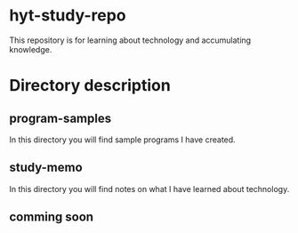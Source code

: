 # hyt-study-repo

This repository is for learning about technology and accumulating knowledge.

# Directory description

## program-samples

In this directory you will find sample programs I have created.

## study-memo

In this directory you will find notes on what I have learned about technology.

## comming soon
